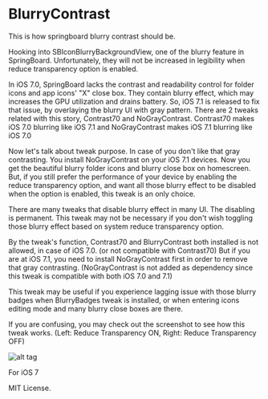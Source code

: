 BlurryContrast
===========

This is how springboard blurry contrast should be.

Hooking into SBIconBlurryBackgroundView, one of the blurry feature in SpringBoard. Unfortunately, they will not be increased in legibility when reduce transparency option is enabled.

In iOS 7.0, SpringBoard lacks the contrast and readability control for folder icons and app icons' "X" close box. They contain blurry effect, which may increases the GPU utilization and drains battery. So, iOS 7.1 is released to fix that issue, by overlaying the blurry UI with gray pattern. There are 2 tweaks related with this story, Contrast70 and NoGrayContrast. Contrast70 makes iOS 7.0 blurring like iOS 7.1 and NoGrayContrast makes iOS 7.1 blurring like iOS 7.0

Now let's talk about tweak purpose. In case of you don't like that gray contrasting. You install NoGrayContrast on your iOS 7.1 devices. Now you get the beautiful blurry folder icons and blurry close box on homescreen. But, if you still prefer the performance of your device by enabling the reduce transparency option, and want all those blurry effect to be disabled when the option is enabled, this tweak is an only choice.

There are many tweaks that disable blurry effect in many UI. The disabling is permanent. This tweak may not be necessary if you don't wish toggling those blurry effect based on system reduce transparency option.

By the tweak's function, Contrast70 and BlurryContrast both installed is not allowed, in case of iOS 7.0. (or not compatible with Contrast70) But if you are at iOS 7.1, you need to install NoGrayContrast first in order to remove that gray contrasting. (NoGrayContrast is not added as dependency since this tweak is compatible with both iOS 7.0 and 7.1)

This tweak may be useful if you experience lagging issue with those blurry badges when BlurryBadges tweak is installed, or when entering icons editing mode and many blurry close boxes are there.

If you are confusing, you may check out the screenshot to see how this tweak works. (Left: Reduce Transparency ON, Right: Reduce Transparency OFF)

![alt tag](https://raw.github.com/PoomSmart/BlurryContrast/master/SS.PNG)

For iOS 7

MIT License.
